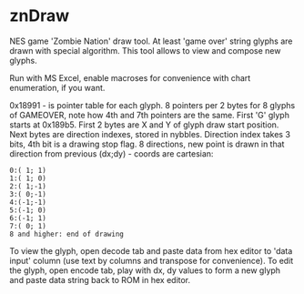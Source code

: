 znDraw
=========
NES game 'Zombie Nation' draw tool. At least 'game over' string glyphs are drawn with special algorithm. This tool allows to view and compose new glyphs.


Run with MS Excel, enable macroses for convenience with chart enumeration, if you want.


0x18991 - is pointer table for each glyph. 8 pointers per 2 bytes for 8 glyphs of GAMEOVER, note how 4th and 7th pointers are the same. 
First 'G' glyph starts at 0x189b5. 
First 2 bytes are X and Y of glyph draw start position. Next bytes are direction indexes, stored in nybbles. Direction index takes 3 bits, 4th bit is a drawing stop flag. 8 directions, new point is drawn in that direction from previous (dx;dy) - coords are cartesian: 
```
0:( 1; 1)
1:( 1; 0)
2:( 1;-1)
3:( 0;-1)
4:(-1;-1)
5:(-1; 0)
6:(-1; 1)
7:( 0; 1)
8 and higher: end of drawing
```
To view the glyph, open decode tab and paste data from hex editor to 'data input' column (use text by columns and transpose for convenience). 
To edit the glyph, open encode tab, play with dx, dy values to form a new glyph and paste data string back to ROM in hex editor.
